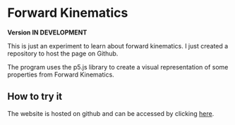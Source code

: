 # Forward Kinematics

**Version IN DEVELOPMENT**

This is just an experiment to learn about forward kinematics. I just created a repository to host the page on Github.

The program uses the p5.js library to create a visual representation of some properties from Forward Kinematics.

## How to try it
The website is hosted on github and can be accessed by clicking [here](https://joaofavoretti.github.io/forward-kinematics/).

